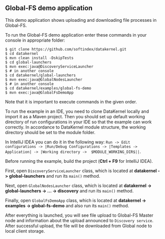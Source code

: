## Global-FS demo application
This demo application shows uploading and downloading file processes in Global-FS.

To run the Global-FS demo application enter these commands in your console in appropriate folder:
```
$ git clone https://github.com/softindex/datakernel.git
$ cd datakernel
$ mvn clean install -DskipTests
$ cd global-launchers
$ mvn exec:java@DiscoveryServiceLauncher
$ # in another console
$ cd datakernel/global-launchers
$ mvn exec:java@GlobalNodesLauncher
$ # in another console
$ cd datakernel/examples/global-fs-demo
$ mvn exec:java@GlobalFsDemoApp
```
Note that it is important to execute commands in the given order.

To run the example in an IDE, you need to clone DataKernel locally and import it as a Maven project. Then you should 
set up default working directory of run configurations in your IDE so that the example can work correctly. In 
accordance to DataKernel module structure, the working directory should be set to the module folder. 

In IntelliJ IDEA you can do it in the following way:
`Run -> Edit configurations -> |Run/Debug Configurations -> |Templates -> Application| -> |Working directory -> 
$MODULE_WORKING_DIR$||`.

Before running the example, build the project (**Ctrl + F9** for IntelliJ IDEA).

First, open `DiscoveryServiceLauncher` class, which is located at **datakernel -> global-launchers** and run its `main()` 
method.

Next, open `GlobalNodesLauncher` class, which is located at **datakernel -> global-launchers -> ... -> discovery** and 
run its `main()` method.

Finally, open `GlobalFsDemoApp` class, which is located at **datakernel -> examples -> global-fs-demo** and also run its 
`main()` method.

After everything is launched, you will see file upload to Global-FS Master node and information about the 
upload announced to `Discovery service`. After successful upload, the file will be downloaded from Global node to local 
client storage.